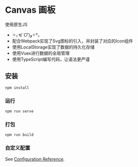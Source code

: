 # Canvas 画板

使用原生JS
* ✧*｡٩(ˊᗜˋ*)و✧*｡
* 配合Webpack实现了Svg图标的引入，并封装了对应的Icon组件
* 使用LocalStorage实现了数据的持久化存储
* 使用Vuex进行数据的全局管理
* 使用TypeScript编写代码，让语法更严谨



## 安装
```
npm install
```

### 运行
```
npm run serve
```

### 打包
```
npm run build
```


### 自定义配置
See [Configuration Reference](https://cli.vuejs.org/config/).
